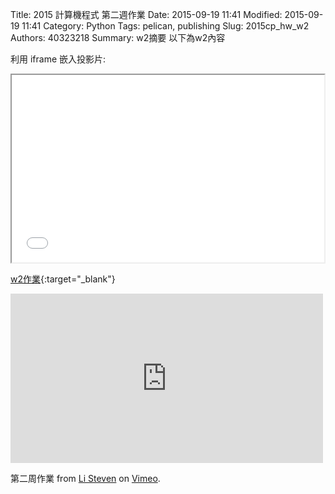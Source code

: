 Title: 2015 計算機程式 第二週作業
Date: 2015-09-19 11:41
Modified: 2015-09-19 11:41
Category: Python
Tags: pelican, publishing
Slug: 2015cp_hw_w2
Authors: 40323218
Summary: w2摘要
以下為w2內容

利用 iframe 嵌入投影片:

<iframe src="40323218_cp_w2.html" width="500" height="300"></iframe>

[w2作業](40323218_cp_w2.html){:target="_blank"}

<iframe src="https://player.vimeo.com/video/144962624" width="500" height="271" frameborder="0" webkitallowfullscreen mozallowfullscreen allowfullscreen></iframe><p><ahref="https://vimeo.com/144962624">第二周作業</a> from <a href="https://vimeo.com/user44943624">Li Steven</a> on <a href="https://vimeo.com">Vimeo</a>.</p>

